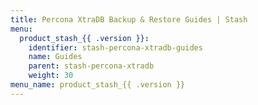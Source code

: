```yaml
---
title: Percona XtraDB Backup & Restore Guides | Stash
menu:
  product_stash_{{ .version }}:
    identifier: stash-percona-xtradb-guides
    name: Guides
    parent: stash-percona-xtradb
    weight: 30
menu_name: product_stash_{{ .version }}
---
```


